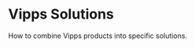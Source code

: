 <!-- START_METADATA
---
title: Vipps Solutions
sidebar_position: 28
---
END_METADATA -->

# Vipps Solutions

How to combine Vipps products into specific solutions.
